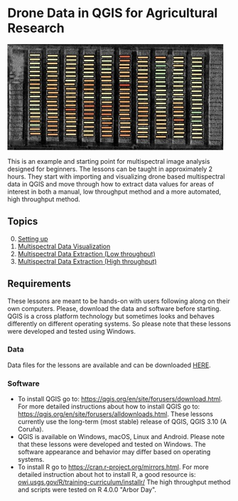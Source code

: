 # Drone Data in QGIS for Agricultural Research

![](/img/cover-img.jpg)

This is an example and starting point for multispectral image analysis designed for beginners. The lessons can be taught in approximately 2 hours. They start with importing and visualizing drone based multispectral data in QGIS and move through how to extract data values for areas of interest in both a manual, low throughput method and a more automated, high throughput method.


## Topics

0. [Setting up](00-setting-up.md)
1. [Multispectral Data Visualization](01-multispectral-data-visualization.md)
2. [Multispectral Data Extraction (Low throughput)](02-multispectral-data-extraction.md)
3. [Multispectral Data Extraction (High throughput)](03-high-throughput-data-extraction.md)

## Requirements

These lessons are meant to be hands-on with users following along on their own computers. Please, download the data and software before starting. QGIS is a cross platform technology but sometimes looks and behaves differently on different operating systems. So please note that these lessons were developed and tested using Windows. 

### Data

Data files for the lessons are available and can be downloaded <a href="https://github.com/tnelsen/Drone-Data-in-Agricultural-Research/archive/data.zip">HERE</a>.

### Software

* To install QGIS go to: <a href = "https://qgis.org/en/site/forusers/download.html">https://qgis.org/en/site/forusers/download.html</a>. For more detailed instructions about how to install QGIS go to: <a href = "https://qgis.org/en/site/forusers/alldownloads.html">https://qgis.org/en/site/forusers/alldownloads.html</a>. These lessons currently use the long-term (most stable) release of QGIS, QGIS 3.10 (A Coruña). 
* QGIS is available on Windows, macOS, Linux and Android. Please note that these lessons were developed and tested on Windows. The software appearance and behavior may differ based on operating systems.
* To install R go to <a href = "https://cran.r-project.org/mirrors.html">https://cran.r-project.org/mirrors.html</a>. For more detailed instruction about hot to install R, a good resource is: <a href="owi.usgs.gov/R/training-curriculum/installr/">owi.usgs.gov/R/training-curriculum/installr/</a> The high throughput method and scripts were tested on R 4.0.0 "Arbor Day". 

